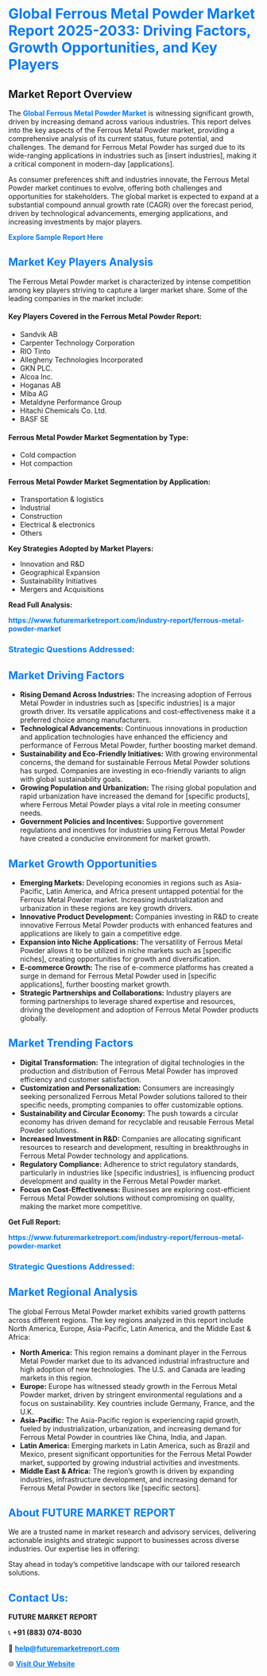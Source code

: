 <h1 style="color: #007BFF;">Global Ferrous Metal Powder Market Report 2025-2033: Driving Factors, Growth Opportunities, and Key Players</h1>

<section id="overview">
<h2>Market Report Overview</h2>
<p>The <a href="https://www.futuremarketreport.com/industry-report/ferrous-metal-powder-market" style="color: #007BFF; text-decoration: none;"><strong>Global Ferrous Metal Powder Market</strong></a> is witnessing significant growth, driven by increasing demand across various industries. This report delves into the key aspects of the Ferrous Metal Powder market, providing a comprehensive analysis of its current status, future potential, and challenges. The demand for Ferrous Metal Powder has surged due to its wide-ranging applications in industries such as [insert industries], making it a critical component in modern-day [applications].</p>
<p>As consumer preferences shift and industries innovate, the Ferrous Metal Powder market continues to evolve, offering both challenges and opportunities for stakeholders. The global market is expected to expand at a substantial compound annual growth rate (CAGR) over the forecast period, driven by technological advancements, emerging applications, and increasing investments by major players.</p>
</section>

<section id="overview">
<p><a href="https://www.futuremarketreport.com/request-sample/reportId=53979" style="color: #007BFF; text-decoration: none;"><strong>Explore Sample Report Here</strong></a></p>
</section>

<section id="key-players">
<h2 style="color: #007BFF;">Market Key Players Analysis</h2>
<p>The Ferrous Metal Powder market is characterized by intense competition among key players striving to capture a larger market share. Some of the leading companies in the market include:</p>
<h4>Key Players Covered in the Ferrous Metal Powder Report:</h4>
<ul><li>Sandvik AB</li><li>Carpenter Technology Corporation</li><li>RIO Tinto</li><li>Allegheny Technologies Incorporated</li><li>GKN PLC.</li><li>Alcoa Inc.</li><li>Hoganas AB</li><li>Miba AG</li><li>Metaldyne Performance Group</li><li>Hitachi Chemicals Co. Ltd.</li><li>BASF SE</li></ul>
<h4>Ferrous Metal Powder Market Segmentation by Type:</h4>
<ul><li>Cold compaction</li><li>Hot compaction</li></ul>

<h4>Ferrous Metal Powder Market Segmentation by Application:</h4>
<ul><li>Transportation &amp; logistics</li><li>Industrial</li><li>Construction</li><li>Electrical &amp; electronics</li><li>Others</li></ul>
<p><strong>Key Strategies Adopted by Market Players:</strong></p>
<ul>
<li>Innovation and R&D</li>
<li>Geographical Expansion</li>
<li>Sustainability Initiatives</li>
<li>Mergers and Acquisitions</li>
</ul>
</section>

<section>
<p><strong>Read Full Analysis: </strong></p><a href="https://www.futuremarketreport.com/industry-report/ferrous-metal-powder-market" style="color: #007BFF; text-decoration: none;"><strong>https://www.futuremarketreport.com/industry-report/ferrous-metal-powder-market</strong></a>
<h3 style="color: #007BFF;">Strategic Questions Addressed:</h3>
</section>

<section id="driving-factors">
<h2 style="color: #007BFF;">Market Driving Factors</h2>
<ul>
<li><strong>Rising Demand Across Industries:</strong> The increasing adoption of Ferrous Metal Powder in industries such as [specific industries] is a major growth driver. Its versatile applications and cost-effectiveness make it a preferred choice among manufacturers.</li>
<li><strong>Technological Advancements:</strong> Continuous innovations in production and application technologies have enhanced the efficiency and performance of Ferrous Metal Powder, further boosting market demand.</li>
<li><strong>Sustainability and Eco-Friendly Initiatives:</strong> With growing environmental concerns, the demand for sustainable Ferrous Metal Powder solutions has surged. Companies are investing in eco-friendly variants to align with global sustainability goals.</li>
<li><strong>Growing Population and Urbanization:</strong> The rising global population and rapid urbanization have increased the demand for [specific products], where Ferrous Metal Powder plays a vital role in meeting consumer needs.</li>
<li><strong>Government Policies and Incentives:</strong> Supportive government regulations and incentives for industries using Ferrous Metal Powder have created a conducive environment for market growth.</li>
</ul>
</section>

<section id="growth-opportunities">
<h2 style="color: #007BFF;">Market Growth Opportunities</h2>
<ul>
<li><strong>Emerging Markets:</strong> Developing economies in regions such as Asia-Pacific, Latin America, and Africa present untapped potential for the Ferrous Metal Powder market. Increasing industrialization and urbanization in these regions are key growth drivers.</li>
<li><strong>Innovative Product Development:</strong> Companies investing in R&D to create innovative Ferrous Metal Powder products with enhanced features and applications are likely to gain a competitive edge.</li>
<li><strong>Expansion into Niche Applications:</strong> The versatility of Ferrous Metal Powder allows it to be utilized in niche markets such as [specific niches], creating opportunities for growth and diversification.</li>
<li><strong>E-commerce Growth:</strong> The rise of e-commerce platforms has created a surge in demand for Ferrous Metal Powder used in [specific applications], further boosting market growth.</li>
<li><strong>Strategic Partnerships and Collaborations:</strong> Industry players are forming partnerships to leverage shared expertise and resources, driving the development and adoption of Ferrous Metal Powder products globally.</li>
</ul>
</section>

<section id="trending-factors">
<h2 style="color: #007BFF;">Market Trending Factors</h2>
<ul>
<li><strong>Digital Transformation:</strong> The integration of digital technologies in the production and distribution of Ferrous Metal Powder has improved efficiency and customer satisfaction.</li>
<li><strong>Customization and Personalization:</strong> Consumers are increasingly seeking personalized Ferrous Metal Powder solutions tailored to their specific needs, prompting companies to offer customizable options.</li>
<li><strong>Sustainability and Circular Economy:</strong> The push towards a circular economy has driven demand for recyclable and reusable Ferrous Metal Powder solutions.</li>
<li><strong>Increased Investment in R&D:</strong> Companies are allocating significant resources to research and development, resulting in breakthroughs in Ferrous Metal Powder technology and applications.</li>
<li><strong>Regulatory Compliance:</strong> Adherence to strict regulatory standards, particularly in industries like [specific industries], is influencing product development and quality in the Ferrous Metal Powder market.</li>
<li><strong>Focus on Cost-Effectiveness:</strong> Businesses are exploring cost-efficient Ferrous Metal Powder solutions without compromising on quality, making the market more competitive.</li>
</ul>
</section>

<section>
<p><strong>Get Full Report: </strong></p><a href="https://www.futuremarketreport.com/industry-report/ferrous-metal-powder-market" style="color: #007BFF; text-decoration: none;"><strong>https://www.futuremarketreport.com/industry-report/ferrous-metal-powder-market</strong></a>
<h3 style="color: #007BFF;">Strategic Questions Addressed:</h3>
</section>


<section id="regional-analysis">
<h2 style="color: #007BFF;">Market Regional Analysis</h2>
<p>The global Ferrous Metal Powder market exhibits varied growth patterns across different regions. The key regions analyzed in this report include North America, Europe, Asia-Pacific, Latin America, and the Middle East & Africa:</p>
<ul>
<li><strong>North America:</strong> This region remains a dominant player in the Ferrous Metal Powder market due to its advanced industrial infrastructure and high adoption of new technologies. The U.S. and Canada are leading markets in this region.</li>
<li><strong>Europe:</strong> Europe has witnessed steady growth in the Ferrous Metal Powder market, driven by stringent environmental regulations and a focus on sustainability. Key countries include Germany, France, and the U.K.</li>
<li><strong>Asia-Pacific:</strong> The Asia-Pacific region is experiencing rapid growth, fueled by industrialization, urbanization, and increasing demand for Ferrous Metal Powder in countries like China, India, and Japan.</li>
<li><strong>Latin America:</strong> Emerging markets in Latin America, such as Brazil and Mexico, present significant opportunities for the Ferrous Metal Powder market, supported by growing industrial activities and investments.</li>
<li><strong>Middle East & Africa:</strong> The region’s growth is driven by expanding industries, infrastructure development, and increasing demand for Ferrous Metal Powder in sectors like [specific sectors].</li>
</ul>
</section>

<footer>
<h2 style="color: #007BFF;">About FUTURE MARKET REPORT</h2>
<p>We are a trusted name in market research and advisory services, delivering actionable insights and strategic support to businesses across diverse industries. Our expertise lies in offering:</p>

<p>Stay ahead in today’s competitive landscape with our tailored research solutions.</p>

<h2 style="color: #007BFF;">Contact Us:</h2>
<p><strong>FUTURE MARKET REPORT</strong></p>
<p>📞 <strong>+91 (883) 074-8030</strong></p>
<p>📧 <strong><a href="mailto:help@futuremarketreport.com" style="color: #007BFF;">help@futuremarketreport.com</a></strong></p>
<p>🌐 <strong><a href="https://www.futuremarketreport.com/" style="color: #007BFF;">Visit Our Website</a></strong></p>
</footer>